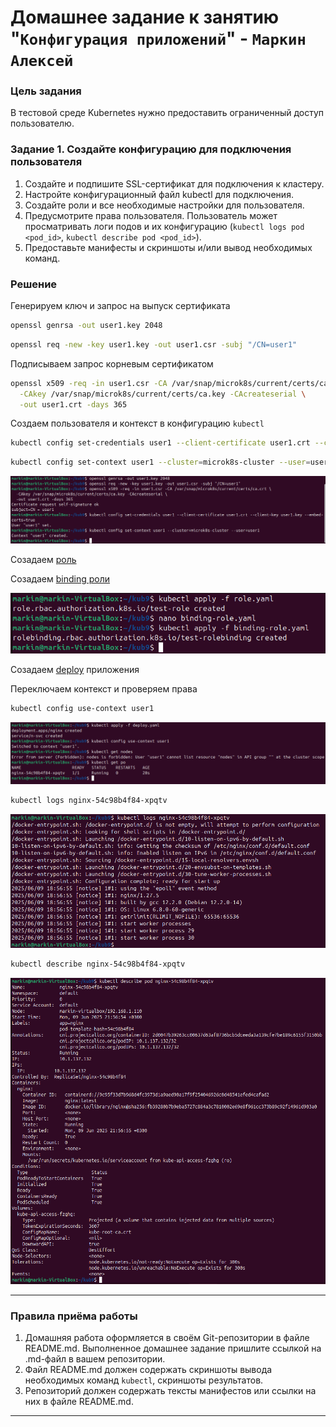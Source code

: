# Домашнее задание к занятию "`Конфигурация приложений`" - `Маркин Алексей`

### Цель задания

В тестовой среде Kubernetes нужно предоставить ограниченный доступ пользователю.

### Задание 1. Создайте конфигурацию для подключения пользователя

1. Создайте и подпишите SSL-сертификат для подключения к кластеру.
2. Настройте конфигурационный файл kubectl для подключения.
3. Создайте роли и все необходимые настройки для пользователя.
4. Предусмотрите права пользователя. Пользователь может просматривать логи подов и их конфигурацию (`kubectl logs pod <pod_id>`, `kubectl describe pod <pod_id>`).
5. Предоставьте манифесты и скриншоты и/или вывод необходимых команд.

### Решение

Генерируем ключ и запрос на выпуск сертификата
```sh
openssl genrsa -out user1.key 2048
```
```sh
openssl req -new -key user1.key -out user1.csr -subj "/CN=user1"
```

Подписываем запрос корневым сертификатом
```sh
openssl x509 -req -in user1.csr -CA /var/snap/microk8s/current/certs/ca.crt \
  -CAkey /var/snap/microk8s/current/certs/ca.key -CAcreateserial \
  -out user1.crt -days 365
```

Создаем пользователя и контекст в конфигурацию ```kubectl```
```sh
kubectl config set-credentials user1 --client-certificate user1.crt --client-key user1.key --embed-certs=true
```
```sh
kubectl config set-context user1 --cluster=microk8s-cluster --user=user1
```

![1](https://github.com/Markin-AI/kub-9/blob/main/img/1.png)

Созадаем [роль](https://github.com/Markin-AI/kub-9/blob/main/role.yaml)

Созадаем [binding роли](https://github.com/Markin-AI/kub-9/blob/main/binding-role.yaml)

![2](https://github.com/Markin-AI/kub-9/blob/main/img/2.png)

Созадаем [deploy](https://github.com/Markin-AI/kub-9/blob/main/deploy.yaml) приложения 

Переключаем контекст и проверяем права
```sh
kubectl config use-context user1
```

![3](https://github.com/Markin-AI/kub-9/blob/main/img/3.png)

```sh
kubectl logs nginx-54c98b4f84-xpqtv
```

![4](https://github.com/Markin-AI/kub-9/blob/main/img/4.png)

```sh
kubectl describe nginx-54c98b4f84-xpqtv
```

![5](https://github.com/Markin-AI/kub-9/blob/main/img/5.png)

------

### Правила приёма работы

1. Домашняя работа оформляется в своём Git-репозитории в файле README.md. Выполненное домашнее задание пришлите ссылкой на .md-файл в вашем репозитории.
2. Файл README.md должен содержать скриншоты вывода необходимых команд `kubectl`, скриншоты результатов.
3. Репозиторий должен содержать тексты манифестов или ссылки на них в файле README.md.

------